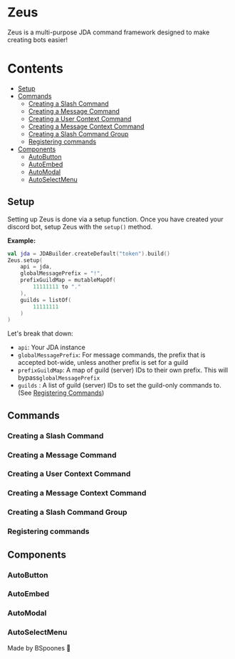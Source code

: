 # Zeus

Zeus is a multi-purpose JDA command framework designed to make creating bots easier!

# Contents
- [Setup](#setup)
- [Commands](#commands)
    - [Creating a Slash Command](#creating-a-slash-command)
    - [Creating a Message Command](#creating-a-message-command)
    - [Creating a User Context Command](#creating-a-user-context-command)
    - [Creating a Message Context Command](#creating-a-message-context-command)
    - [Creating a Slash Command Group](#creating-a-slash-command-group)
    - [Registering commands](#registering-commands)
- [Components](#components)
    - [AutoButton](#autobutton)
    - [AutoEmbed](#autoembed)
    - [AutoModal](#automodal)
    - [AutoSelectMenu](#autoselectmenu)

## Setup

Setting up Zeus is done via a setup function. Once you have created your discord bot, setup Zeus with the `setup()` method.

**Example:**
```kotlin
val jda = JDABuilder.createDefault("token").build()
Zeus.setup(
    api = jda,
    globalMessagePrefix = "!",
    prefixGuildMap = mutableMapOf(
        11111111 to "."
    ),
    guilds = listOf(
        11111111
    )
)
```

Let's break that down:
 - `api`: Your JDA instance
 - `globalMessagePrefix`: For message commands, the prefix that is accepted bot-wide, unless another prefix is set for a guild
 - `prefixGuildMap`: A map of guild (server) IDs to their own prefix. This will bypass`globalMessagePrefix`
 - `guilds` : A list of guild (server) IDs to set the guild-only commands to. (See [Registering Commands](#registering-commands))


## Commands

### Creating a Slash Command

### Creating a Message Command

### Creating a User Context Command

### Creating a Message Context Command

### Creating a Slash Command Group

### Registering commands

## Components

### AutoButton

### AutoEmbed

### AutoModal

### AutoSelectMenu



Made by BSpoones 🥄


